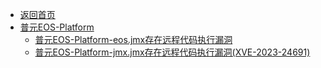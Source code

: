 - [返回首页](/)
- [普元EOS-Platform](普元EOS-Platform/)
  - [普元EOS-Platform-eos.jmx存在远程代码执行漏洞](普元EOS-Platform/普元EOS-Platform-eos.jmx存在远程代码执行漏洞.md)
  - [普元EOS-Platform-jmx.jmx存在远程代码执行漏洞(XVE-2023-24691)](普元EOS-Platform/普元EOS-Platform-jmx.jmx存在远程代码执行漏洞(XVE-2023-24691).md)
